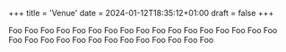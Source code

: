 +++
title = 'Venue'
date = 2024-01-12T18:35:12+01:00
draft = false
+++

Foo Foo
Foo Foo
Foo Foo
Foo Foo
Foo Foo
Foo Foo
Foo Foo
Foo Foo
Foo Foo
Foo Foo
Foo Foo
Foo Foo
Foo Foo
Foo Foo
Foo Foo
